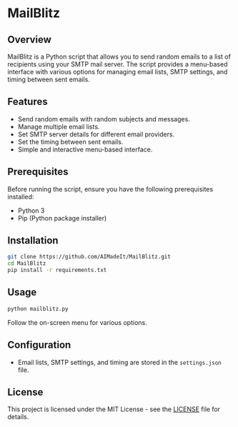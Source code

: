 # MailBlitz

## Overview

MailBlitz is a Python script that allows you to send random emails to a list of recipients using your SMTP mail server. The script provides a menu-based interface with various options for managing email lists, SMTP settings, and timing between sent emails.

## Features

- Send random emails with random subjects and messages.
- Manage multiple email lists.
- Set SMTP server details for different email providers.
- Set the timing between sent emails.
- Simple and interactive menu-based interface.

## Prerequisites

Before running the script, ensure you have the following prerequisites installed:

- Python 3
- Pip (Python package installer)

## Installation

```bash
git clone https://github.com/AIMadeIt/MailBlitz.git
cd MailBlitz
pip install -r requirements.txt
```

## Usage

```bash
python mailblitz.py
```

Follow the on-screen menu for various options.

## Configuration

- Email lists, SMTP settings, and timing are stored in the `settings.json` file.

## License

This project is licensed under the MIT License - see the [LICENSE](LICENSE) file for details.
